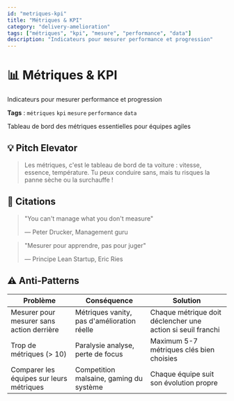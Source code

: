```yaml
---
id: "metriques-kpi"
title: "Métriques & KPI"
category: "delivery-amelioration"
tags: ["métriques", "kpi", "mesure", "performance", "data"]
description: "Indicateurs pour mesurer performance et progression"
---
```


# 📊 Métriques & KPI

Indicateurs pour mesurer performance et progression

**Tags** : `métriques` `kpi` `mesure` `performance` `data`

Tableau de bord des métriques essentielles pour équipes agiles

## 💡 Pitch Elevator

> Les métriques, c'est le tableau de bord de ta voiture : vitesse, essence, température. Tu peux conduire sans, mais tu risques la panne sèche ou la surchauffe !

## 📖 Citations

> "You can't manage what you don't measure"
> 
> — Peter Drucker, Management guru

> "Mesurer pour apprendre, pas pour juger"
> 
> — Principe Lean Startup, Eric Ries

## ⚠️ Anti-Patterns

| Problème | Conséquence | Solution |
|----------|-------------|----------|
| Mesurer pour mesurer sans action derrière | Métriques vanity, pas d'amélioration réelle | Chaque métrique doit déclencher une action si seuil franchi |
| Trop de métriques (> 10) | Paralysie analyse, perte de focus | Maximum 5-7 métriques clés bien choisies |
| Comparer les équipes sur leurs métriques | Competition malsaine, gaming du système | Chaque équipe suit son évolution propre |

